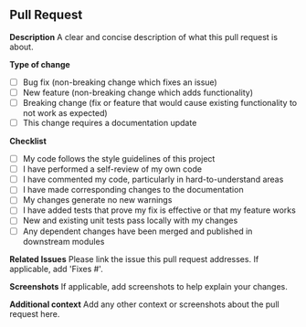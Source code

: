 ## Pull Request

**Description**
A clear and concise description of what this pull request is about.

**Type of change**
- [ ] Bug fix (non-breaking change which fixes an issue)
- [ ] New feature (non-breaking change which adds functionality)
- [ ] Breaking change (fix or feature that would cause existing functionality to not work as expected)
- [ ] This change requires a documentation update

**Checklist**
- [ ] My code follows the style guidelines of this project
- [ ] I have performed a self-review of my own code
- [ ] I have commented my code, particularly in hard-to-understand areas
- [ ] I have made corresponding changes to the documentation
- [ ] My changes generate no new warnings
- [ ] I have added tests that prove my fix is effective or that my feature works
- [ ] New and existing unit tests pass locally with my changes
- [ ] Any dependent changes have been merged and published in downstream modules

**Related Issues**
Please link the issue this pull request addresses. If applicable, add 'Fixes #<issue number>'.

**Screenshots**
If applicable, add screenshots to help explain your changes.

**Additional context**
Add any other context or screenshots about the pull request here.
